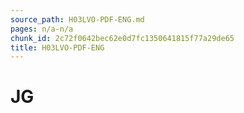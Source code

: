 ```yaml
---
source_path: H03LVO-PDF-ENG.md
pages: n/a-n/a
chunk_id: 2c72f0642bec62e0d7fc1350641815f77a29de65
title: H03LVO-PDF-ENG
---
```

# JG
